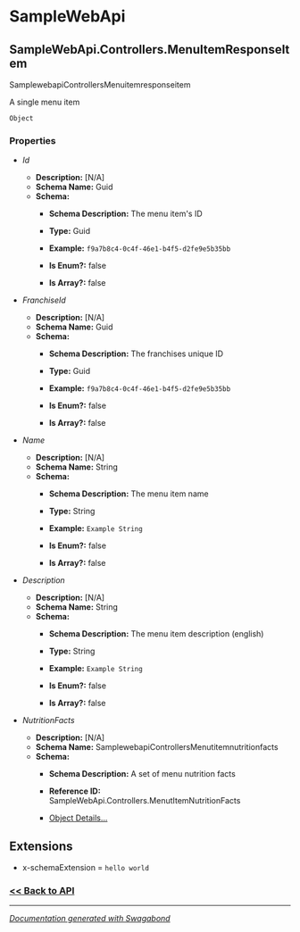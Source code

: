 
# SampleWebApi

## SampleWebApi.Controllers.MenuItemResponseItem

SamplewebapiControllersMenuitemresponseitem

A single menu item


`Object`

### Properties


* *Id*
    * **Description:** [N/A]
    * **Schema Name:** Guid
    * **Schema:** 
        * **Schema Description:** The menu item's ID
 
        * **Type:** Guid
        * **Example:** `f9a7b8c4-0c4f-46e1-b4f5-d2fe9e5b35bb`
        * **Is Enum?:** false
        * **Is Array?:** false
    

* *FranchiseId*
    * **Description:** [N/A]
    * **Schema Name:** Guid
    * **Schema:** 
        * **Schema Description:** The franchises unique ID
 
        * **Type:** Guid
        * **Example:** `f9a7b8c4-0c4f-46e1-b4f5-d2fe9e5b35bb`
        * **Is Enum?:** false
        * **Is Array?:** false
    

* *Name*
    * **Description:** [N/A]
    * **Schema Name:** String
    * **Schema:** 
        * **Schema Description:** The menu item name
 
        * **Type:** String
        * **Example:** `Example String`
        * **Is Enum?:** false
        * **Is Array?:** false
    

* *Description*
    * **Description:** [N/A]
    * **Schema Name:** String
    * **Schema:** 
        * **Schema Description:** The menu item description (english)
 
        * **Type:** String
        * **Example:** `Example String`
        * **Is Enum?:** false
        * **Is Array?:** false
    

* *NutritionFacts*
    * **Description:** [N/A]
    * **Schema Name:** SamplewebapiControllersMenutitemnutritionfacts
    * **Schema:** 
        * **Schema Description:** A set of menu nutrition facts
 
        * **Reference ID:** SampleWebApi.Controllers.MenutItemNutritionFacts
        * [Object Details...](../schema/SamplewebapiControllersMenutitemnutritionfacts.md)
    




## Extensions
* x-schemaExtension = `hello world`


### [<< Back to API](../SampleWebApi.Readme.md)

*** 

*[Documentation generated with Swagabond](https://github.com/jordanbleu/swagabond)*

